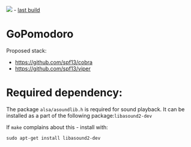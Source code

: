![](https://travis-ci.org/BartoszCoyote/GoPomodoro.svg?branch=master) - [last build](https://travis-ci.org/BartoszCoyote/GoPomodoro)


# GoPomodoro

Proposed stack:
- https://github.com/spf13/cobra
- https://github.com/spf13/viper

# Required dependency:

The package `alsa/asoundlib.h` is required for sound playback. It can be installed as a part of the following package:`libasound2-dev`

If `make` complains about this - install with:

`sudo apt-get install libasound2-dev`